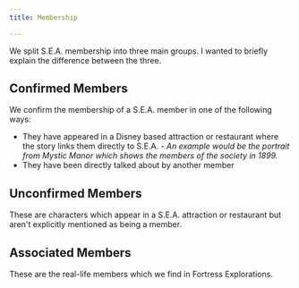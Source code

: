 ```yaml
---
title: Membership

---
```

We split S.E.A. membership into three main groups. I wanted to briefly explain the difference between the three.

## Confirmed Members

We confirm the membership of a S.E.A. member in one of the following ways:

* They have appeared in a Disney based attraction or restaurant where the story links them directly to S.E.A. - _An example would be the portrait from Mystic Manor which shows the members of the society in 1899._
* They have been directly talked about by another member

## Unconfirmed Members

These are characters which appear in a S.E.A. attraction or restaurant but aren't explicitly mentioned as being a member.

## Associated Members

These are the real-life members which we find in Fortress Explorations.